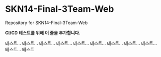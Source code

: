 # SKN14-Final-3Team-Web
Repository for SKN14-Final-3Team-Web

**CI/CD 테스트를 위해 이 줄을 추가합니다.**

테스트...
테스트...
테스트...
테스트...
테스트...
테스트...
테스트...
테스트...
테스트...
테스트...
테스트
